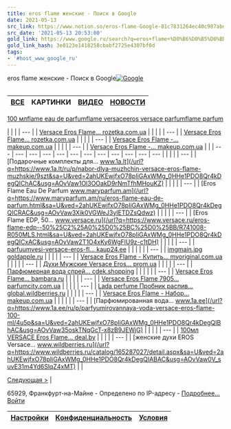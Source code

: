 ```yaml
---
title: eros flame женские - Поиск в Google
date: 2021-05-13
src_link: https://www.notion.so/eros-flame-Google-81c7831264ec40c987abd780861ce723
src_date: '2021-05-13 20:53:00'
gold_link: https://www.google.ru/search?q=eros+flame+%D0%B6%D0%B5%D0%BD%D1%81%D0%BA%D0%B8%D0%B5&newwindow=1&client=safari&hl=ru-ru&prmd=isvn&sxsrf=ALeKk02G6DU9rMhKu1nnc7hUNBkmZCHGmA%3A1620163222283&source=lnms&tbm=isch&sa=X&ved=2ahUKEwjLjt6q-rDwAhVNlYsKHRm1ApsQ_AUoAXoECAIQAQ&biw=414&bih=715&dpr=2
gold_link_hash: 3e8123e1418258cbabf2725e4307bf0d
tags:
- '#host_www_google_ru'
---
```



eros flame женские - Поиск в Google[![Google](/images/branding/searchlogo/1x/googlelogo_desk_heirloom_color_150x55dp.gif)](/?newwindow=1&client=safari&sa=X&sca_esv=91cc4add99ba6e00&sca_upv=1&hl=ru-ru&biw=414&bih=715&output=images&ie=UTF-8&tbm=isch&ved=0ahUKEwjfxO78pIiGAxWMg_0HHe1PDO8QPAgC)

|  |  |
| --- | --- |



| [ВСЕ](/search?q=eros+flame+%D0%B6%D0%B5%D0%BD%D1%81%D0%BA%D0%B8%D0%B5&newwindow=1&client=safari&sca_esv=91cc4add99ba6e00&sca_upv=1&hl=ru-ru&biw=414&bih=715&ie=UTF-8&source=lnms&sa=X&ved=0ahUKEwjfxO78pIiGAxWMg_0HHe1PDO8Q_AUIBCgA) | КАРТИНКИ | [ВИДЕО](/search?q=eros+flame+%D0%B6%D0%B5%D0%BD%D1%81%D0%BA%D0%B8%D0%B5&newwindow=1&client=safari&sca_esv=91cc4add99ba6e00&sca_upv=1&hl=ru-ru&biw=414&bih=715&ie=UTF-8&tbm=vid&source=lnms&sa=X&ved=0ahUKEwjfxO78pIiGAxWMg_0HHe1PDO8Q_AUIBigC) | [НОВОСТИ](/search?q=eros+flame+%D0%B6%D0%B5%D0%BD%D1%81%D0%BA%D0%B8%D0%B5&newwindow=1&client=safari&sca_esv=91cc4add99ba6e00&sca_upv=1&hl=ru-ru&biw=414&bih=715&ie=UTF-8&tbm=nws&source=lnms&sa=X&ved=0ahUKEwjfxO78pIiGAxWMg_0HHe1PDO8Q_AUIBygD) |
| --- | --- | --- | --- |

[100 мл](/search?newwindow=1&client=safari&sca_esv=91cc4add99ba6e00&sca_upv=1&hl=ru-ru&biw=414&bih=715&ie=UTF-8&tbm=isch&q=eros+flame+%D0%B6%D0%B5%D0%BD%D1%81%D0%BA%D0%B8%D0%B5&chips=q:eros+flame+%D0%B6%D0%B5%D0%BD%D1%81%D0%BA%D0%B8%D0%B5,online_chips:100+%D0%BC%D0%BB&sa=X&ved=0ahUKEwjfxO78pIiGAxWMg_0HHe1PDO8Q4lYICygA)[flame eau de parfum](/search?newwindow=1&client=safari&sca_esv=91cc4add99ba6e00&sca_upv=1&hl=ru-ru&biw=414&bih=715&ie=UTF-8&tbm=isch&q=eros+flame+%D0%B6%D0%B5%D0%BD%D1%81%D0%BA%D0%B8%D0%B5&chips=q:eros+flame+%D0%B6%D0%B5%D0%BD%D1%81%D0%BA%D0%B8%D0%B5,online_chips:flame+eau+de+parfum&sa=X&ved=0ahUKEwjfxO78pIiGAxWMg_0HHe1PDO8Q4lYIDCgB)[flame versace](/search?newwindow=1&client=safari&sca_esv=91cc4add99ba6e00&sca_upv=1&hl=ru-ru&biw=414&bih=715&ie=UTF-8&tbm=isch&q=eros+flame+%D0%B6%D0%B5%D0%BD%D1%81%D0%BA%D0%B8%D0%B5&chips=q:eros+flame+%D0%B6%D0%B5%D0%BD%D1%81%D0%BA%D0%B8%D0%B5,online_chips:flame+versace&sa=X&ved=0ahUKEwjfxO78pIiGAxWMg_0HHe1PDO8Q4lYIDSgC)[eros versace parfum](/search?newwindow=1&client=safari&sca_esv=91cc4add99ba6e00&sca_upv=1&hl=ru-ru&biw=414&bih=715&ie=UTF-8&tbm=isch&q=eros+flame+%D0%B6%D0%B5%D0%BD%D1%81%D0%BA%D0%B8%D0%B5&chips=q:eros+flame+%D0%B6%D0%B5%D0%BD%D1%81%D0%BA%D0%B8%D0%B5,online_chips:eros+versace+parfum&sa=X&ved=0ahUKEwjfxO78pIiGAxWMg_0HHe1PDO8Q4lYIDigD)[flame parfum](/search?newwindow=1&client=safari&sca_esv=91cc4add99ba6e00&sca_upv=1&hl=ru-ru&biw=414&bih=715&ie=UTF-8&tbm=isch&q=eros+flame+%D0%B6%D0%B5%D0%BD%D1%81%D0%BA%D0%B8%D0%B5&chips=q:eros+flame+%D0%B6%D0%B5%D0%BD%D1%81%D0%BA%D0%B8%D0%B5,online_chips:flame+parfum&sa=X&ved=0ahUKEwjfxO78pIiGAxWMg_0HHe1PDO8Q4lYIDygE)

| |  | | --- | | [Versace Eros Flame...   rozetka.com.ua](/url?q=https://rozetka.com.ua/237385447/p237385447/&sa=U&ved=2ahUKEwjfxO78pIiGAxWMg_0HHe1PDO8Qr4kDegQIBBAC&usg=AOvVaw24hMp4_y8X05iCmRC-UGBb) | | |  | | --- | | [Versace Eros Flame...   rozetka.com.ua](/url?q=https://rozetka.com.ua/237387475/p237387475/&sa=U&ved=2ahUKEwjfxO78pIiGAxWMg_0HHe1PDO8Qr4kDegQIEhAC&usg=AOvVaw0eNEzdmdeZPI_ccC35Gd1P) | | |  | | --- | | [Versace Eros Flame -...   makeup.com.ua](/url?q=https://makeup.com.ua/product/631801/&sa=U&ved=2ahUKEwjfxO78pIiGAxWMg_0HHe1PDO8Qr4kDegQIDhAC&usg=AOvVaw2OUeG6HLMOLobMAPk00Vq6) | | |  | | --- | | [Versace Eros Flame -...   makeup.com.ua](/url?q=https://makeup.com.ua/product/631801/&sa=U&ved=2ahUKEwjfxO78pIiGAxWMg_0HHe1PDO8Qr4kDegQIEBAC&usg=AOvVaw0QoRHOHaNzkA86Lj-JlGJw) | |
| --- | --- | --- | --- | --- | --- | --- | --- | --- | --- | --- | --- |
| |  | | --- | | [Подарочные комплекты для...   www.1a.lt](/url?q=https://www.1a.lt/ru/p/nabor-dlya-muzhchin-versace-eros-flame-muzhskie/9szt&sa=U&ved=2ahUKEwjfxO78pIiGAxWMg_0HHe1PDO8Qr4kDegQIChAC&usg=AOvVaw1Ol3OOakD9rNmTfhMHouKZ) | | |  | | --- | | [Eros Flame Eau De Parfum   www.maryparfum.am](/url?q=https://www.maryparfum.am/ru/eros-flame-eau-de-parfum.html&sa=U&ved=2ahUKEwjfxO78pIiGAxWMg_0HHe1PDO8Qr4kDegQICRAC&usg=AOvVaw3Xik0VGWeJ3yIETDZsQdwz) | | |  | | --- | | [Eros Flame EDP, 50...   www.versace.ru](/url?q=https://www.versace.ru/eros-flame-edp--50%25C2%25A0%25D0%25BC%25D0%25BB/R741008-R050MLS.html&sa=U&ved=2ahUKEwjfxO78pIiGAxWMg_0HHe1PDO8Qr4kDegQICxAC&usg=AOvVaw2T1O4xKy6WgFlU9z-c1tDH) | | |  | | --- | | [parfuumvesi-versace-eros-fl...   kaup24.ee](/url?q=https://kaup24.ee/ru/kosmetika-parfyumeriya/parfyumeriya/duhi-dlya-muzhchin/parfuumvesi-versace-eros-flame-edp-meestele-30%3Fid%3D3047980&sa=U&ved=2ahUKEwjfxO78pIiGAxWMg_0HHe1PDO8Qr4kDegQIDxAC&usg=AOvVaw31QbRyEFGUflflxpFh6xpU) | |
| |  | | --- | | [imgmain.jpg   goldapple.ru](/url?q=https://goldapple.ru/7432100004-eros-flame&sa=U&ved=2ahUKEwjfxO78pIiGAxWMg_0HHe1PDO8Qr4kDegQIDBAC&usg=AOvVaw1LbJdwoFQuRzyYXIJo0_aj) | | |  | | --- | | [Versace Eros Flame - Купить...   myoriginal.com.ua](/url?q=https://myoriginal.com.ua/ru/product/versace-eros-flame/&sa=U&ved=2ahUKEwjfxO78pIiGAxWMg_0HHe1PDO8Qr4kDegQIDRAC&usg=AOvVaw3Jh3LpfTag78l7gLkZx-0d) | | |  | | --- | | [Духи Мужские Versace Eros...   prom.ua](/url?q=https://prom.ua/p1281931846-duhi-muzhskie-versace.html&sa=U&ved=2ahUKEwjfxO78pIiGAxWMg_0HHe1PDO8Qr4kDegQIERAC&usg=AOvVaw2rgjYtnzo9Ckwck7tbric_) | | |  | | --- | | [Парфюмерная вода спрей...   cdek.shopping](/url?q=https://cdek.shopping/p/626759/versace-eros-flame-eau-de-parfum-sprei-100ml&sa=U&ved=2ahUKEwjfxO78pIiGAxWMg_0HHe1PDO8Qr4kDegQIARAC&usg=AOvVaw3xHrbOWf8-I4d3dtVJwWqk) | |
| |  | | --- | | [Versace Eros Flame...   bambara.ru](/url?q=https://bambara.ru/product/versace-eros-flame-parfyumirovannaya-voda-dlya-muzhchin&sa=U&ved=2ahUKEwjfxO78pIiGAxWMg_0HHe1PDO8Qr4kDegQIBRAC&usg=AOvVaw1Qup5KtJ1qJbipBFr4wv3q) | | |  | | --- | | [Versace Eros Flame 7905...   parfumcity.com.ua](/url?q=https://parfumcity.com.ua/products/versace-eros-flame-plastik&sa=U&ved=2ahUKEwjfxO78pIiGAxWMg_0HHe1PDO8Qr4kDegQIAxAC&usg=AOvVaw3iQQO15MlwU1N7Md4u_9w9) | | |  | | --- | | [Lada perfume Пробник распив...   global.wildberries.ru](/url?q=https://global.wildberries.ru/product%3Fcard%3D158915895%26tail-location%3DSTR&sa=U&ved=2ahUKEwjfxO78pIiGAxWMg_0HHe1PDO8Qr4kDegQIBxAC&usg=AOvVaw22Zd4Fl2OjxmpAezrjkahE) | | |  | | --- | | [Versace Eros Flame - Набор...   makeup.com.ua](/url?q=https://makeup.com.ua/product/1091453/&sa=U&ved=2ahUKEwjfxO78pIiGAxWMg_0HHe1PDO8Qr4kDegQICBAC&usg=AOvVaw0gU7XEOlYp5qIMrtPjR8B1) | |
| |  | | --- | | [Парфюмированная вода...   www.1a.ee](/url?q=https://www.1a.ee/ru/p/parfyumirovannaya-voda-versace-eros-flame-100-ml/4u5p&sa=U&ved=2ahUKEwjfxO78pIiGAxWMg_0HHe1PDO8Qr4kDegQIBhAC&usg=AOvVaw35oskTNqGcT-x8zB9JEWjG) | | |  | | --- | | [100мл VERSACE Eros Flame...   deal.by](/url?q=https://deal.by/p203029350-100ml-versace-eros.html&sa=U&ved=2ahUKEwjfxO78pIiGAxWMg_0HHe1PDO8Qr4kDegQIAhAC&usg=AOvVaw1D4MF7SAYWdzm2YUaP39bk) | | |  | | --- | | [женские духи EROS Versace...   www.wildberries.ru](/url?q=https://www.wildberries.ru/catalog/165287027/detail.aspx&sa=U&ved=2ahUKEwjfxO78pIiGAxWMg_0HHe1PDO8Qr4kDegQIABAC&usg=AOvVaw0V_suvE31m4Yd6SlqZ4xMT) | |



 [Следующая >](#) |
  
65929, Франкфурт-на-Майне - Определено по IP-адресу - [Подробнее…](/url?q=https://support.google.com/websearch%3Fp%3Dws_settings_location%26hl%3Dru-DE&opi=89978449&sa=U&ved=0ahUKEwjfxO78pIiGAxWMg_0HHe1PDO8Qty4ISw&usg=AOvVaw1ufQCwJk9bwrsXes66J5oD)[Войти](/url?q=https://accounts.google.com/ServiceLogin%3Fcontinue%3Dhttps://www.google.ru/search%253Fq%253Deros%252Bflame%252B%2525D0%2525B6%2525D0%2525B5%2525D0%2525BD%2525D1%252581%2525D0%2525BA%2525D0%2525B8%2525D0%2525B5%2526newwindow%253D1%2526client%253Dsafari%2526hl%253Dru-ru%2526prmd%253Disvn%2526sxsrf%253DALeKk02G6DU9rMhKu1nnc7hUNBkmZCHGmA:1620163222283%2526source%253Dlnms%2526tbm%253Disch%2526sa%253DX%2526ved%253D2ahUKEwjLjt6q-rDwAhVNlYsKHRm1ApsQ_AUoAXoECAIQAQ%2526biw%253D414%2526bih%253D715%2526dpr%253D2%26hl%3Dru&opi=89978449&sa=U&ved=0ahUKEwjfxO78pIiGAxWMg_0HHe1PDO8Qxs8CCEw&usg=AOvVaw1f4IpsnZSNyag5_9U4iVw-)

| [Настройки](https://www.google.ru/preferences?hl=ru&client=safari&sa=X&ved=0ahUKEwjfxO78pIiGAxWMg_0HHe1PDO8Qv5YECE0) | [Конфиденциальность](https://www.google.ru/intl/ru_de/policies/privacy/) | [Условия](https://www.google.ru/intl/ru_de/policies/terms/) |
| --- | --- | --- |